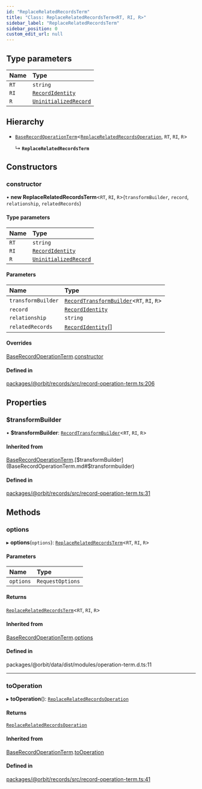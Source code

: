 ```yaml
---
id: "ReplaceRelatedRecordsTerm"
title: "Class: ReplaceRelatedRecordsTerm<RT, RI, R>"
sidebar_label: "ReplaceRelatedRecordsTerm"
sidebar_position: 0
custom_edit_url: null
---
```


## Type parameters

| Name | Type |
| :------ | :------ |
| `RT` | `string` |
| `RI` | [`RecordIdentity`](../interfaces/RecordIdentity.md) |
| `R` | [`UninitializedRecord`](../interfaces/UninitializedRecord.md) |

## Hierarchy

- [`BaseRecordOperationTerm`](BaseRecordOperationTerm.md)<[`ReplaceRelatedRecordsOperation`](../interfaces/ReplaceRelatedRecordsOperation.md), `RT`, `RI`, `R`\>

  ↳ **`ReplaceRelatedRecordsTerm`**

## Constructors

### constructor

• **new ReplaceRelatedRecordsTerm**<`RT`, `RI`, `R`\>(`transformBuilder`, `record`, `relationship`, `relatedRecords`)

#### Type parameters

| Name | Type |
| :------ | :------ |
| `RT` | `string` |
| `RI` | [`RecordIdentity`](../interfaces/RecordIdentity.md) |
| `R` | [`UninitializedRecord`](../interfaces/UninitializedRecord.md) |

#### Parameters

| Name | Type |
| :------ | :------ |
| `transformBuilder` | [`RecordTransformBuilder`](RecordTransformBuilder.md)<`RT`, `RI`, `R`\> |
| `record` | [`RecordIdentity`](../interfaces/RecordIdentity.md) |
| `relationship` | `string` |
| `relatedRecords` | [`RecordIdentity`](../interfaces/RecordIdentity.md)[] |

#### Overrides

[BaseRecordOperationTerm](BaseRecordOperationTerm.md).[constructor](BaseRecordOperationTerm.md#constructor)

#### Defined in

[packages/@orbit/records/src/record-operation-term.ts:206](https://github.com/orbitjs/orbit/blob/6e0cbd41/packages/@orbit/records/src/record-operation-term.ts#L206)

## Properties

### $transformBuilder

• **$transformBuilder**: [`RecordTransformBuilder`](RecordTransformBuilder.md)<`RT`, `RI`, `R`\>

#### Inherited from

[BaseRecordOperationTerm](BaseRecordOperationTerm.md).[$transformBuilder](BaseRecordOperationTerm.md#$transformbuilder)

#### Defined in

[packages/@orbit/records/src/record-operation-term.ts:31](https://github.com/orbitjs/orbit/blob/6e0cbd41/packages/@orbit/records/src/record-operation-term.ts#L31)

## Methods

### options

▸ **options**(`options`): [`ReplaceRelatedRecordsTerm`](ReplaceRelatedRecordsTerm.md)<`RT`, `RI`, `R`\>

#### Parameters

| Name | Type |
| :------ | :------ |
| `options` | `RequestOptions` |

#### Returns

[`ReplaceRelatedRecordsTerm`](ReplaceRelatedRecordsTerm.md)<`RT`, `RI`, `R`\>

#### Inherited from

[BaseRecordOperationTerm](BaseRecordOperationTerm.md).[options](BaseRecordOperationTerm.md#options)

#### Defined in

packages/@orbit/data/dist/modules/operation-term.d.ts:11

___

### toOperation

▸ **toOperation**(): [`ReplaceRelatedRecordsOperation`](../interfaces/ReplaceRelatedRecordsOperation.md)

#### Returns

[`ReplaceRelatedRecordsOperation`](../interfaces/ReplaceRelatedRecordsOperation.md)

#### Inherited from

[BaseRecordOperationTerm](BaseRecordOperationTerm.md).[toOperation](BaseRecordOperationTerm.md#tooperation)

#### Defined in

[packages/@orbit/records/src/record-operation-term.ts:41](https://github.com/orbitjs/orbit/blob/6e0cbd41/packages/@orbit/records/src/record-operation-term.ts#L41)
